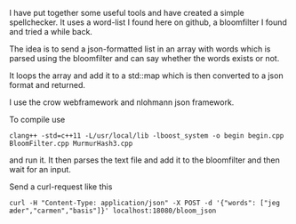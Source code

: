 I have put together some useful tools and have created a simple spellchecker.
It uses a word-list I found here on github, a bloomfilter I found and tried
a while back.

The idea is to send a json-formatted list in an array with words which is
parsed using the bloomfilter and can say whether the words exists or not.

It loops the array and add it to a std::map which is then converted to a
json format and returned.

I use the crow webframework and nlohmann json framework.

To compile use

`clang++ -std=c++11 -L/usr/local/lib -lboost_system -o begin begin.cpp BloomFilter.cpp MurmurHash3.cpp`

and run it. It then parses the text file and add it to the bloomfilter and then wait for an input.

Send a curl-request like this

`curl -H "Content-Type: application/json" -X POST -d '{"words": ["jeg æder","carmen","basis"]}' localhost:18080/bloom_json`
